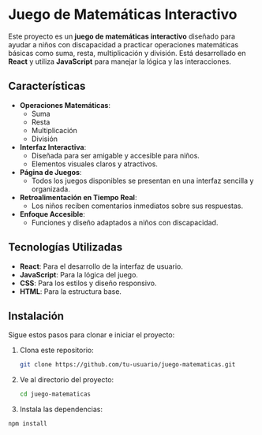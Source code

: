 # Juego de Matemáticas Interactivo

Este proyecto es un **juego de matemáticas interactivo** diseñado para ayudar a niños con discapacidad a practicar operaciones matemáticas básicas como suma, resta, multiplicación y división. Está desarrollado en **React** y utiliza **JavaScript** para manejar la lógica y las interacciones.

## Características

- **Operaciones Matemáticas**: 
  - Suma
  - Resta
  - Multiplicación
  - División
- **Interfaz Interactiva**:
  - Diseñada para ser amigable y accesible para niños.
  - Elementos visuales claros y atractivos.
- **Página de Juegos**: 
  - Todos los juegos disponibles se presentan en una interfaz sencilla y organizada.
- **Retroalimentación en Tiempo Real**:
  - Los niños reciben comentarios inmediatos sobre sus respuestas.
- **Enfoque Accesible**:
  - Funciones y diseño adaptados a niños con discapacidad.

## Tecnologías Utilizadas

- **React**: Para el desarrollo de la interfaz de usuario.
- **JavaScript**: Para la lógica del juego.
- **CSS**: Para los estilos y diseño responsivo.
- **HTML**: Para la estructura base.

## Instalación

Sigue estos pasos para clonar e iniciar el proyecto:

1. Clona este repositorio:
   ```bash
   git clone https://github.com/tu-usuario/juego-matematicas.git
2. Ve al directorio del proyecto:
   ```bash
   cd juego-matematicas
3. Instala las dependencias:
  ```bash
  npm install

